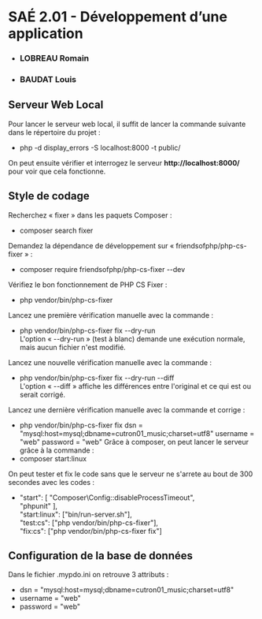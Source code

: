 # SAÉ 2.01 - Développement d’une application

- ### LOBREAU Romain 
- ### BAUDAT Louis

## Serveur Web Local
Pour lancer le serveur web local, il suffit de lancer la commande suivante dans le répertoire du projet :
- php -d display_errors -S localhost:8000 -t public/

On peut ensuite vérifier et interrogez le serveur __http://localhost:8000/__ pour voir que cela fonctionne.

## Style de codage

Recherchez « fixer » dans les paquets Composer :
- composer search fixer

Demandez la dépendance de développement sur « friendsofphp/php-cs-fixer » :
- composer require friendsofphp/php-cs-fixer --dev

Vérifiez le bon fonctionnement de PHP CS Fixer :
- php vendor/bin/php-cs-fixer

Lancez une première vérification manuelle avec la commande :
- php vendor/bin/php-cs-fixer fix --dry-run  
  L'option « --dry-run » (test à blanc) demande une exécution normale, mais aucun fichier n'est modifié.

Lancez une nouvelle vérification manuelle avec la commande :
- php vendor/bin/php-cs-fixer fix --dry-run --diff  
  L'option « --diff » affiche les différences entre l'original et ce qui est ou serait corrigé.

Lancez une dernière vérification manuelle avec la commande et corrige :
- php vendor/bin/php-cs-fixer fix
  dsn = "mysql:host=mysql;dbname=cutron01_music;charset=utf8"
  username = "web"
  password = "web"
  Grâce à composer, on peut lancer le serveur grâce à la commande :
- composer start:linux

On peut tester et fix le code sans que le serveur ne s'arrete au bout de 300 secondes avec les codes :
- "start": [
  "Composer\\Config::disableProcessTimeout",  
  "phpunit"
  ],  
  "start:linux": ["bin/run-server.sh"],  
  "test:cs": ["php vendor/bin/php-cs-fixer"],  
  "fix:cs": ["php vendor/bin/php-cs-fixer fix"]  

## Configuration de la base de données
Dans le fichier .mypdo.ini on retrouve 3 attributs :
- dsn = "mysql:host=mysql;dbname=cutron01_music;charset=utf8"  
- username = "web"  
- password = "web"  